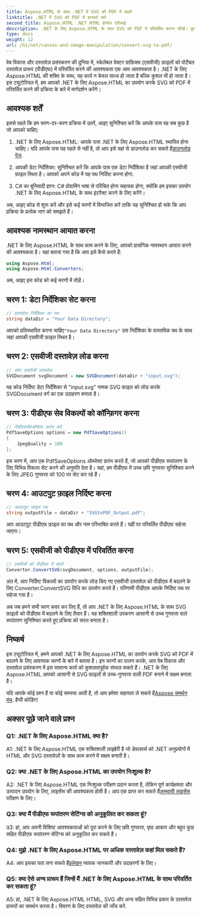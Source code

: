 ```yaml
---
title: Aspose.HTML के साथ .NET में SVG को PDF में बदलें
linktitle: .NET में SVG को PDF में कनवर्ट करें
second_title: Aspose.HTML .NET HTML हेरफेर एपीआई
description: .NET के लिए Aspose.HTML के साथ SVG को PDF में परिवर्तित करना सीखें। कुशल दस्तावेज़ प्रसंस्करण के लिए उच्च-गुणवत्ता, चरण-दर-चरण ट्यूटोरियल।
type: docs
weight: 12
url: /hi/net/canvas-and-image-manipulation/convert-svg-to-pdf/
---
```


वेब विकास और दस्तावेज़ प्रसंस्करण की दुनिया में, स्केलेबल वेक्टर ग्राफ़िक्स (एसवीजी) फ़ाइलों को पोर्टेबल दस्तावेज़ प्रारूप (पीडीएफ) में परिवर्तित करने की आवश्यकता एक आम आवश्यकता है। .NET के लिए Aspose.HTML की शक्ति के साथ, यह कार्य न केवल साध्य हो जाता है बल्कि कुशल भी हो जाता है। इस ट्यूटोरियल में, हम आपको .NET के लिए Aspose.HTML का उपयोग करके SVG को PDF में परिवर्तित करने की प्रक्रिया के बारे में मार्गदर्शन करेंगे। 

## आवश्यक शर्तें

इससे पहले कि हम चरण-दर-चरण प्रक्रिया में उतरें, आइए सुनिश्चित करें कि आपके पास वह सब कुछ है जो आपको चाहिए:

1.  .NET के लिए Aspose.HTML: आपके पास .NET के लिए Aspose.HTML स्थापित होना चाहिए। यदि आपके पास यह पहले से नहीं है, तो आप इसे यहां से डाउनलोड कर सकते हैं[डाउनलोड पेज](https://releases.aspose.com/html/net/).

2. आपकी डेटा निर्देशिका: सुनिश्चित करें कि आपके पास एक डेटा निर्देशिका है जहां आपकी एसवीजी फ़ाइल स्थित है। आपको अपने कोड में यह पथ निर्दिष्ट करना होगा.

3. C# का बुनियादी ज्ञान: C# प्रोग्रामिंग भाषा से परिचित होना सहायक होगा, क्योंकि हम इसका उपयोग .NET के लिए Aspose.HTML के साथ इंटरैक्ट करने के लिए करेंगे।

अब, आइए कोड से शुरू करें और इसे कई चरणों में विभाजित करें ताकि यह सुनिश्चित हो सके कि आप प्रक्रिया के प्रत्येक भाग को समझते हैं।

## आवश्यक नामस्थान आयात करना

.NET के लिए Aspose.HTML के साथ काम करने के लिए, आपको प्रासंगिक नामस्थान आयात करने की आवश्यकता है। यहां बताया गया है कि आप इसे कैसे करते हैं:

```csharp
using Aspose.Html;
using Aspose.Html.Converters;
```

अब, आइए इस कोड को कई चरणों में तोड़ें।

## चरण 1: डेटा निर्देशिका सेट करना
```csharp
// दस्तावेज़ निर्देशिका का पथ
string dataDir = "Your Data Directory";
```
 आपको प्रतिस्थापित करना चाहिए`"Your Data Directory"` उस निर्देशिका के वास्तविक पथ के साथ जहां आपकी एसवीजी फ़ाइल स्थित है।

## चरण 2: एसवीजी दस्तावेज़ लोड करना
```csharp
// स्रोत एसवीजी दस्तावेज़
SVGDocument svgDocument = new SVGDocument(dataDir + "input.svg");
```
यह कोड निर्दिष्ट डेटा निर्देशिका से "input.svg" नामक SVG फ़ाइल को लोड करके SVGDocument वर्ग का एक उदाहरण बनाता है।

## चरण 3: पीडीएफ सेव विकल्पों को कॉन्फ़िगर करना
```csharp
// पीडीएफसेवऑप्शंस आरंभ करें
PdfSaveOptions options = new PdfSaveOptions()
{
	JpegQuality = 100
};
```
इस चरण में, आप एक PdfSaveOptions ऑब्जेक्ट प्रारंभ करते हैं, जो आपको पीडीएफ रूपांतरण के लिए विभिन्न विकल्प सेट करने की अनुमति देता है। यहां, हम पीडीएफ में उच्च छवि गुणवत्ता सुनिश्चित करने के लिए JPEG गुणवत्ता को 100 पर सेट कर रहे हैं।

## चरण 4: आउटपुट फ़ाइल निर्दिष्ट करना
```csharp
// आउटपुट फ़ाइल पथ
string outputFile = dataDir + "SVGtoPDF_Output.pdf";
```
आप आउटपुट पीडीएफ फ़ाइल का पथ और नाम परिभाषित करते हैं। यहीं पर परिवर्तित पीडीएफ सहेजा जाएगा।

## चरण 5: एसवीजी को पीडीएफ में परिवर्तित करना
```csharp
// एसवीजी को पीडीएफ में बदलें
Converter.ConvertSVG(svgDocument, options, outputFile);
```
अंत में, आप निर्दिष्ट विकल्पों का उपयोग करके लोड किए गए एसवीजी दस्तावेज़ को पीडीएफ में बदलने के लिए Converter.ConvertSVG विधि का उपयोग करते हैं। परिणामी पीडीएफ आपके निर्दिष्ट पथ पर सहेजा गया है।

अब जब हमने सभी चरण कवर कर लिए हैं, तो आप .NET के लिए Aspose.HTML के साथ SVG फ़ाइलों को पीडीएफ में बदलने के लिए तैयार हैं। यह शक्तिशाली उपकरण आसानी से उच्च गुणवत्ता वाले रूपांतरण सुनिश्चित करते हुए प्रक्रिया को सरल बनाता है।

## निष्कर्ष

इस ट्यूटोरियल में, हमने आपको .NET के लिए Aspose.HTML का उपयोग करके SVG को PDF में बदलने के लिए आवश्यक चरणों के बारे में बताया है। इन चरणों का पालन करके, आप वेब विकास और दस्तावेज़ प्रसंस्करण में इस सामान्य कार्य को कुशलतापूर्वक संभाल सकते हैं। .NET के लिए Aspose.HTML आपको आसानी से SVG फ़ाइलों से उच्च-गुणवत्ता वाली PDF बनाने में सक्षम बनाता है।

 यदि आपके कोई प्रश्न हैं या कोई समस्या आती है, तो आप हमेशा सहायता ले सकते हैं[Aspose समर्थन मंच](https://forum.aspose.com/). हैप्पी कोडिंग!

## अक्सर पूछे जाने वाले प्रश्न

### Q1: .NET के लिए Aspose.HTML क्या है?

A1: .NET के लिए Aspose.HTML एक शक्तिशाली लाइब्रेरी है जो डेवलपर्स को .NET अनुप्रयोगों में HTML और SVG दस्तावेज़ों के साथ काम करने में सक्षम बनाती है।

### Q2: क्या .NET के लिए Aspose.HTML का उपयोग निःशुल्क है?

 A2: .NET के लिए Aspose.HTML एक निःशुल्क परीक्षण प्रदान करता है, लेकिन पूर्ण कार्यक्षमता और उत्पादन उपयोग के लिए, लाइसेंस की आवश्यकता होती है। आप एक प्राप्त कर सकते हैं[अस्थायी लाइसेंस](https://purchase.aspose.com/temporary-license/) परीक्षण के लिए।

### Q3: क्या मैं पीडीएफ रूपांतरण सेटिंग्स को अनुकूलित कर सकता हूं?

उ3: हां, आप अपनी विशिष्ट आवश्यकताओं को पूरा करने के लिए छवि गुणवत्ता, पृष्ठ आकार और बहुत कुछ सहित पीडीएफ रूपांतरण सेटिंग्स को अनुकूलित कर सकते हैं।

### Q4: मुझे .NET के लिए Aspose.HTML पर अधिक दस्तावेज़ कहां मिल सकते हैं?

 A4: आप इसका पता लगा सकते हैं[प्रलेखन](https://reference.aspose.com/html/net/) व्यापक जानकारी और उदाहरणों के लिए।

### Q5: क्या ऐसे अन्य प्रारूप हैं जिन्हें मैं .NET के लिए Aspose.HTML के साथ परिवर्तित कर सकता हूं?

A5: हां, .NET के लिए Aspose.HTML HTML, SVG और अन्य सहित विभिन्न प्रकार के दस्तावेज़ प्रारूपों का समर्थन करता है। विवरण के लिए दस्तावेज़ की जाँच करें.
